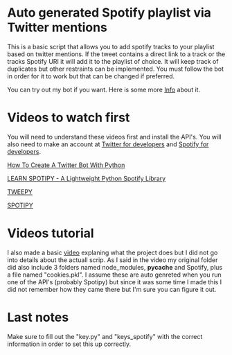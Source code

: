 # Auto generated Spotify playlist via Twitter mentions

This is a basic script that allows you to add spotify tracks to your playlist based on twitter mentions. If the tweet contains a direct link to a track or the tracks Spotify URI it will add it to the playlist of choice. It will keep track of duplicates but other restraints can be implemented. You must follow the bot in order for it to work but that can be changed if preferred.

You can try out my bot if you want. Here is some more <a href ="http://www.inserttapes.com/autoplaylist/">Info</a> about it.


# Videos to watch first
You will need to understand these videos first and install the API's. You will also need to make an account at <a href ="https://developer.twitter.com/">Twitter for developers</a> and <a href ="https://developer.spotify.com/">Spotify for developers</a>.

<a href ="https://www.youtube.com/watch?v=W0wWwglE1Vc">How To Create A Twitter Bot With Python</a>

<a href ="https://www.youtube.com/watch?v=tmt5SdvTqUI">LEARN SPOTIPY - A Lightweight Python Spotify Library</a>

<a href ="http://docs.tweepy.org/en/latest/">TWEEPY</a>

<a href ="https://spotipy.readthedocs.io/en/latest/">SPOTIPY</a>


# Videos tutorial
I also made a basic <a href ="https://youtu.be/T26X6-UTW-k">video</a> explaning what the project does but I did not go into details about the actuall scrip. As I said in the video my original folder did also include 3 folders named node_modules, __pycache__ and Spotify, plus a file named "cookies.pkl". I assume these are auto genreted when you run one of the API's (probably Spotipy) but since it was some time I made this I did not remember how they came there but I'm sure you can figure it out.

# Last notes
Make sure to fill out the "key.py" and "keys_spotify" with the correct information in order to set this up correctly.
